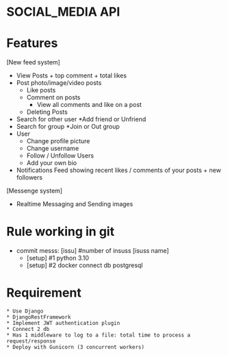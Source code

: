 
# SOCIAL_MEDIA API 

# Features
[New feed system]
* View Posts + top comment + total likes
* Post photo/image/video posts
    * Like posts
    * Comment on posts
        * View all comments  and like on a post
    * Deleting Posts
* Search for other user
   *Add friend or Unfriend
 * Search for group
   *Join or Out group
* User
    * Change profile picture
    * Change username
    * Follow / Unfollow Users
    * Add your own bio
* Notifications Feed showing recent likes / comments of your posts + new followers


[Messenge system]
* Realtime Messaging and Sending images

# Rule working in git
* commit messs: [issu] #number of insuss [isuss name]
    * [setup] #1 python 3.10
    * [setup] #2 docker connect db postgresql

# Requirement
    * Use Django
    * DjangoRestFramework
    * Implement JWT authentication plugin
    * Connect 2 db
    * Has 1 middleware to log to a file: total time to process a request/response
    * Deploy with Gunicorn (3 concurrent workers)




